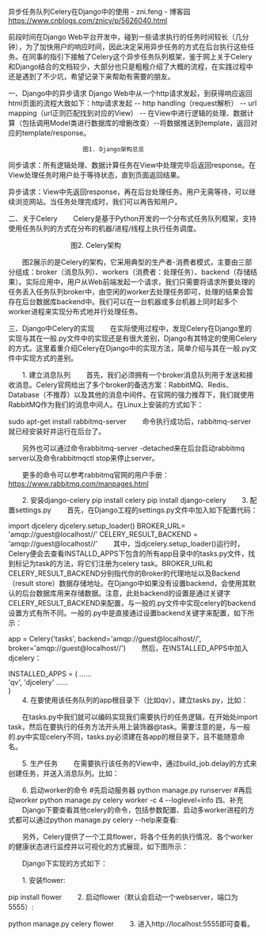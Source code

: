 异步任务队列Celery在Django中的使用 - zni.feng - 博客园 https://www.cnblogs.com/znicy/p/5626040.html

前段时间在Django Web平台开发中，碰到一些请求执行的任务时间较长（几分钟），为了加快用户的响应时间，因此决定采用异步任务的方式在后台执行这些任务。在同事的指引下接触了Celery这个异步任务队列框架，鉴于网上关于Celery和Django结合的文档较少，大部分也只是粗粗介绍了大概的流程，在实践过程中还是遇到了不少坑，希望记录下来帮助有需要的朋友。

一、Django中的异步请求
Django Web中从一个http请求发起，到获得响应返回html页面的流程大致如下：http请求发起 -- http handling（request解析） -- url mapping（url正则匹配找到对应的View） -- 在View中进行逻辑的处理、数据计算（包括调用Model类进行数据库的增删改查）--将数据推送到template，返回对应的template/response。



                         图1. Django架构总览

同步请求：所有逻辑处理、数据计算任务在View中处理完毕后返回response。在View处理任务时用户处于等待状态，直到页面返回结果。

异步请求：View中先返回response，再在后台处理任务。用户无需等待，可以继续浏览网站。当任务处理完成时，我们可以再告知用户。

二、关于Celery
　　Celery是基于Python开发的一个分布式任务队列框架，支持使用任务队列的方式在分布的机器/进程/线程上执行任务调度。



   　　　　　　　　　图2. Celery架构

　　图2展示的是Celery的架构，它采用典型的生产者-消费者模式，主要由三部分组成：broker（消息队列）、workers（消费者：处理任务）、backend（存储结果）。实际应用中，用户从Web前端发起一个请求，我们只需要将请求所要处理的任务丢入任务队列broker中，由空闲的worker去处理任务即可，处理的结果会暂存在后台数据库backend中。我们可以在一台机器或多台机器上同时起多个worker进程来实现分布式地并行处理任务。

三、Django中Celery的实现
　　在实际使用过程中，发现Celery在Django里的实现与其在一般.py文件中的实现还是有很大差别，Django有其特定的使用Celery的方式。这里着重介绍Celery在Django中的实现方法，简单介绍与其在一般.py文件中实现方式的差别。

　　1. 建立消息队列
　　首先，我们必须拥有一个broker消息队列用于发送和接收消息。Celery官网给出了多个broker的备选方案：RabbitMQ、Redis、Database（不推荐）以及其他的消息中间件。在官网的强力推荐下，我们就使用RabbitMQ作为我们的消息中间人。在Linux上安装的方式如下：

sudo apt-get install rabbitmq-server
　　命令执行成功后，rabbitmq-server就已经安装好并运行在后台了。

　　另外也可以通过命令rabbitmq-server -detached来在后台启动rabbitmq server以及命令rabbitmqctl stop来停止server。

　　更多的命令可以参考rabbitmq官网的用户手册：https://www.rabbitmq.com/manpages.html

　　2. 安装django-celery
pip install celery
pip install django-celery
　　3. 配置settings.py
　　首先，在Django工程的settings.py文件中加入如下配置代码：

import djcelery
djcelery.setup_loader()
BROKER_URL= 'amqp://guest@localhost//'
CELERY_RESULT_BACKEND = 'amqp://guest@localhost//'
　　其中，当djcelery.setup_loader()运行时，Celery便会去查看INSTALLD_APPS下包含的所有app目录中的tasks.py文件，找到标记为task的方法，将它们注册为celery task。BROKER_URL和CELERY_RESULT_BACKEND分别指代你的Broker的代理地址以及Backend（result store）数据存储地址。在Django中如果没有设置backend，会使用其默认的后台数据库用来存储数据。注意，此处backend的设置是通过关键字CELERY_RESULT_BACKEND来配置，与一般的.py文件中实现celery的backend设置方式有所不同。一般的.py中是直接通过设置backend关键字来配置，如下所示：

app = Celery('tasks', backend='amqp://guest@localhost//', broker='amqp://guest@localhost//')
　　然后，在INSTALLED_APPS中加入djcelery：



INSTALLED_APPS = (
    ……   
    'qv',
    'djcelery'
    ……   
)   
　　4. 在要使用该任务队列的app根目录下（比如qv），建立tasks.py，比如：


　　在tasks.py中我们就可以编码实现我们需要执行的任务逻辑，在开始处import task，然后在要执行的任务方法开头用上装饰器@task。需要注意的是，与一般的.py中实现celery不同，tasks.py必须建在各app的根目录下，且不能随意命名。

　　5. 生产任务
　　在需要执行该任务的View中，通过build_job.delay的方式来创建任务，并送入消息队列。比如：



　　6. 启动worker的命令
#先启动服务器
python manage.py runserver
#再启动worker 
python manage.py celery worker -c 4 --loglevel=info
四、补充
　　Django下要查看其他celery的命令，包括参数配置、启动多worker进程的方式都可以通过python manage.py celery --help来查看:



 　　另外，Celery提供了一个工具flower，将各个任务的执行情况、各个worker的健康状态进行监控并以可视化的方式展现，如下图所示：



　　Django下实现的方式如下：　

　　1. 安装flower:

pip install flower
　　2. 启动flower（默认会启动一个webserver，端口为5555）:

python manage.py celery flower
　　3. 进入http://localhost:5555即可查看。
